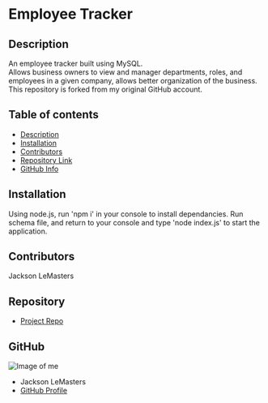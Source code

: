 # **Employee Tracker**
## Description 
An employee tracker built using MySQL. <br>
Allows business owners to view and manager departments, roles, and employees in a given company, allows better organization of the business. This repository is forked from my original GitHub account.
## Table of contents
- [Description](#Description)
- [Installation](#Installation)
- [Contributors](#Contributors)
- [Repository Link](#Repository)
- [GitHub Info](#GitHub) 
## Installation
Using node.js, run 'npm i' in your console to install dependancies. Run schema file, and return to your console and type 'node index.js' to start the application.
## Contributors
Jackson LeMasters
## Repository
- [Project Repo](github.com/jacklemasters/Employee-tracker)
## GitHub
![Image of me](https://avatars.githubusercontent.com/u/82251556?v=4)
- Jackson LeMasters
- [GitHub Profile](https://github.com/jacklemasters)
